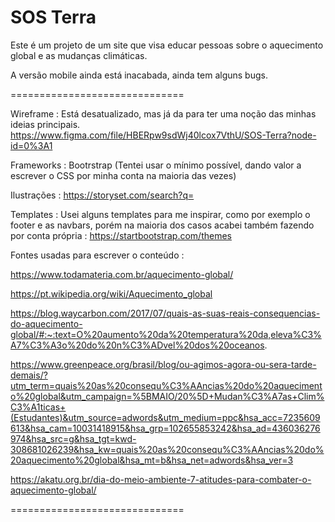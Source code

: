 # SOS Terra

Este é um projeto de um site que visa educar pessoas sobre o aquecimento global e as mudanças climáticas.

A versão mobile ainda está inacabada, ainda tem alguns bugs.

==============================

Wireframe : Está desatualizado, mas já da para ter uma noção das minhas ideias principais. https://www.figma.com/file/HBERpw9sdWj40lcox7VthU/SOS-Terra?node-id=0%3A1

Frameworks : Bootrstrap (Tentei usar o mínimo possível, dando valor a escrever o CSS por minha conta na maioria das vezes)

Ilustrações : https://storyset.com/search?q=

Templates : Usei alguns templates para me inspirar, como por exemplo o footer e as navbars, porém na maioria dos casos acabei também fazendo por conta própria : https://startbootstrap.com/themes

Fontes usadas para escrever o conteúdo :

https://www.todamateria.com.br/aquecimento-global/

https://pt.wikipedia.org/wiki/Aquecimento_global 

https://blog.waycarbon.com/2017/07/quais-as-suas-reais-consequencias-do-aquecimento-global/#:~:text=O%20aumento%20da%20temperatura%20da,eleva%C3%A7%C3%A3o%20do%20n%C3%ADvel%20dos%20oceanos.

 https://www.greenpeace.org/brasil/blog/ou-agimos-agora-ou-sera-tarde-demais/?utm_term=quais%20as%20consequ%C3%AAncias%20do%20aquecimento%20global&utm_campaign=%5BMAIO/20%5D+Mudan%C3%A7as+Clim%C3%A1ticas+(Estudantes)&utm_source=adwords&utm_medium=ppc&hsa_acc=7235609613&hsa_cam=10031418915&hsa_grp=102655853242&hsa_ad=436036276974&hsa_src=g&hsa_tgt=kwd-308681026239&hsa_kw=quais%20as%20consequ%C3%AAncias%20do%20aquecimento%20global&hsa_mt=b&hsa_net=adwords&hsa_ver=3
 
https://akatu.org.br/dia-do-meio-ambiente-7-atitudes-para-combater-o-aquecimento-global/

==============================

